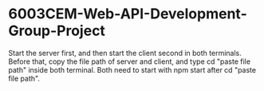# 6003CEM-Web-API-Development-Group-Project
Start the server first, and then start the client second in both terminals. Before that, copy the file path of server and client, and type cd "paste file path" inside both terminal.  Both need to start with npm start after cd "paste file path". 
